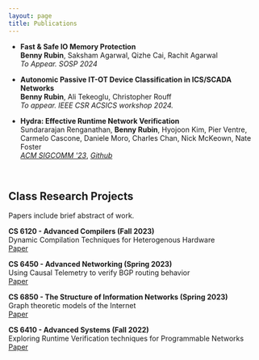 ```yaml
---
layout: page
title: Publications
---
```


- **Fast & Safe IO Memory Protection**  
  **Benny Rubin**, Saksham Agarwal, Qizhe Cai, Rachit Agarwal<br>
  *To Appear. SOSP 2024*

- **Autonomic Passive IT-OT Device Classification in ICS/SCADA Networks**  
  **Benny Rubin**, Ali Tekeoglu, Christopher Rouff<br>
  *To appear. IEEE CSR ACSICS workshop 2024.*

- **Hydra: Effective Runtime Network Verification**  
  Sundararajan Renganathan, **Benny Rubin**, Hyojoon Kim, Pier Ventre, Carmelo Cascone, Daniele Moro, Charles Chan, Nick McKeown, Nate Foster<br>
  *[ACM SIGCOMM '23](https://dl.acm.org/doi/10.1145/3603269.3604856)*, *[Github](https://github.com/cornell-netlab/hydra-artifact)* 

<br>

## Class Research Projects 

Papers include brief abstract of work.

**CS 6120 - Advanced Compilers (Fall 2023)** <br>
Dynamic Compilation Techniques for Heterogenous Hardware <br>
[Paper](https://www.cs.cornell.edu/courses/cs6120/2023fa/blog/jitnic/)

**CS 6450 - Advanced Networking (Spring 2023)** <br>
Using Causal Telemetry to verify BGP routing behavior <br>
[Paper](./Causal_Telemetry_Paper.pdf)

**CS 6850 - The Structure of Information Networks (Spring 2023)** <br>
Graph theoretic models of the Internet <br>
[Paper](./CS_6850_Reaction_paper.pdf)

**CS 6410 - Advanced Systems (Fall 2022)** <br>
Exploring Runtime Verification techniques for Programmable Networks <br>
[Paper](./TPC_paper.pdf)
